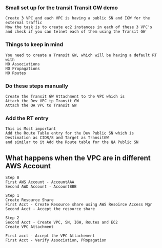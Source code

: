 ### Small set up for the transit Transit GW demo
```text
Create 3 VPC and each VPC is having a public SN and IGW for the external traffic
Now the task is to create ec2 instances in each of these 3 VPC's
and check if you can telnet each of them using the Transit GW
```

### Things to keep in mind
```text
You need to create a Transit GW, which will be having a default RT with
NO Associations
NO Propagations
NO Routes
```

### Do these steps manually
```text
Create the Transit GW Attachment to the VPC which is
Attach the Dev VPC tp Transit GW
Attach the QA VPC to Transit GW 
```

### Add the RT entry 
```text
This is Most important
Add the Route Table entry for the Dev Public SN which is 
Destination as CIDR/8 and Target as TransitGW 
and similar to it Add the Route table for the QA Public SN 
```

## What happens when the VPC are in different AWS Account
```text
Step 0
First AWS Account - AccountAAA
Second AWD Account - AccountBBB

Step 1
Create Resource Share
First Acct - Create Resource share using AWS Resoirce Access Mgr
Second Acct - Accept the resource share

Step 2
Second Acct - Create VPC, SN, IGW, Routes and EC2
Create VPC Attachment

First acct - Accept the VPC Attachement
First Acct - Verify Association, PRopagation

```